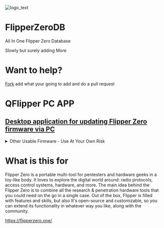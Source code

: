 ![logo_text](https://user-images.githubusercontent.com/106865493/172037549-3e7167a0-ceb1-45ee-bd4b-549057f21adb.svg)
# FlipperZeroDB
All In One Flipper Zero Database

Slowly but surely adding More

# Want to help?
[Fork](https://github.com/CoAntics/FlipperZeroDB/fork) add what your going to add and do a pull request

# QFlipper PC APP
## [Desktop application for updating Flipper Zero firmware via PC](https://flipperzero.one/update)

<details><summary>Other Usable Firmware - Use At Your Own Risk</summary>
 [Unleashed firmware - By Eng1n33r](https://github.com/Eng1n33r/flipperzero-firmware/blob/dev/ReadMe.md)
 [flipperzero-firmware-wPlugins - By RogueMaster](https://github.com/RogueMaster/flipperzero-firmware-wPlugins/blob/unleashed/README.md)
 [flipperzero-firmware - By wetox-team](https://github.com/wetox-team/flipperzero-firmware/blob/dev/ReadMe.md)
 [flipperzero-firmware - By MuddledBox](https://github.com/MuddledBox/flipperzero-firmware/blob/dev/ReadMe.md)
 [flipperzero-firmware - By v1nc](https://github.com/v1nc/flipperzero-firmware/blob/dev/ReadMe.md)
</details>

# What is this for
Flipper Zero is a portable multi-tool for pentesters and hardware geeks in a toy-like body. It loves to explore the digital world around: radio protocols, access control systems, hardware, and more. The main idea behind the Flipper Zero is to combine all the research & penetration hardware tools that you could need on the go in a single case. Out of the box, Flipper is filled with features and skills, but also It's open-source and customizable, so you can extend its functionality in whatever way you like, along with the community.

https://flipperzero.one/
